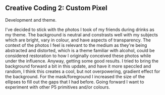 ## Creative Coding 2: Custom Pixel

Development and theme. 

I've decided to stick with the photos I took of my friends during drinks as my theme. The background is neutral and constrasts well with my subjects which are bright, vary in colour, and have aspects of transparency. The context of the photos I feel is relevant to the medium as they're being abstracted and distorted, which is a theme familiar with alcohol, could be considered restoration to how I originally conceived these photos while under the influence. Anyway, getting some good results. I tried to bring the background forward a bit in this update, and have it more speccled and random, I think this creates a cool, but not overpowering, gradient effect for the background. For the mask/foreground I increased the size of the ellipses to fill out the gaps that I had before. Going forward I want to experiment with other P5 primitives and/or colours.